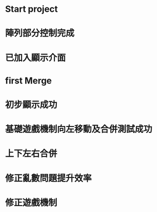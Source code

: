 # Start project
# 陣列部分控制完成
# 已加入顯示介面
# first Merge
# 初步顯示成功
# 基礎遊戲機制向左移動及合併測試成功
# 上下左右合併
# 修正亂數問題提升效率
# 修正遊戲機制